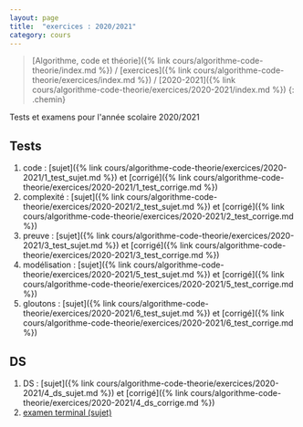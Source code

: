 ```yaml
---
layout: page
title:  "exercices : 2020/2021"
category: cours
---
```


> [Algorithme, code et théorie]({% link cours/algorithme-code-theorie/index.md %}) / [exercices]({% link cours/algorithme-code-theorie/exercices/index.md %}) / [2020-2021]({% link cours/algorithme-code-theorie/exercices/2020-2021/index.md %})
{: .chemin}

Tests et examens pour l'année scolaire 2020/2021

## Tests

1. code : [sujet]({% link cours/algorithme-code-theorie/exercices/2020-2021/1_test_sujet.md %}) et [corrigé]({% link cours/algorithme-code-theorie/exercices/2020-2021/1_test_corrige.md %})
2. complexité : [sujet]({% link cours/algorithme-code-theorie/exercices/2020-2021/2_test_sujet.md %}) et [corrigé]({% link cours/algorithme-code-theorie/exercices/2020-2021/2_test_corrige.md %})
3. preuve : [sujet]({% link cours/algorithme-code-theorie/exercices/2020-2021/3_test_sujet.md %}) et [corrigé]({% link cours/algorithme-code-theorie/exercices/2020-2021/3_test_corrige.md %})
4. modélisation : [sujet]({% link cours/algorithme-code-theorie/exercices/2020-2021/5_test_sujet.md %}) et [corrigé]({% link cours/algorithme-code-theorie/exercices/2020-2021/5_test_corrige.md %})
5. gloutons : [sujet]({% link cours/algorithme-code-theorie/exercices/2020-2021/6_test_sujet.md %}) et [corrigé]({% link cours/algorithme-code-theorie/exercices/2020-2021/6_test_corrige.md %})

## DS

1. DS : [sujet]({% link cours/algorithme-code-theorie/exercices/2020-2021/4_ds_sujet.md %}) et [corrigé]({% link cours/algorithme-code-theorie/exercices/2020-2021/4_ds_corrige.md %})
2. [examen terminal (sujet)](./mpci_et_2020_2021.pdf)
